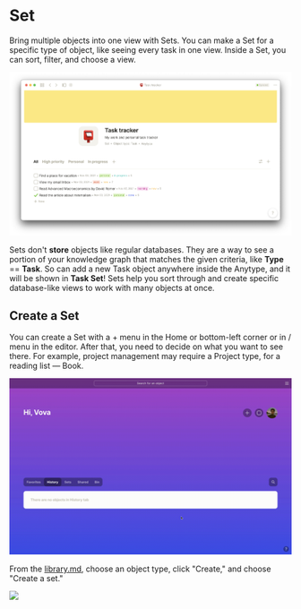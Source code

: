 # Set

Bring multiple objects into one view with Sets. You can make a Set for a specific type of object, like seeing every task in one view. Inside a Set, you can sort, filter, and choose a view.

![All Tasks in one place](<../.gitbook/assets/Screenshot 2021-11-11 at 12.15.55.png>)

Sets don't **store** objects like regular databases. They are a way to see a portion of your knowledge graph that matches the given criteria, like **Type** == **Task**. So can add a new Task object anywhere inside the Anytype, and it will be shown in **Task Set**! Sets help you sort through and create specific database-like views to work with many objects at once.

## **Create a Set**

You can create a Set with a + menu in the Home or bottom-left corner or in / menu in the editor. After that, you need to decide on what you want to see there. For example, project management may require a Project type, for a reading list — Book.

![](<../.gitbook/assets/test (5).gif>)

From the [library.md](../features/library.md "mention"), choose an object type, click "Create," and choose "Create a set."

![](https://t2535380.p.clickup-attachments.com/t2535380/4def3cb7-d672-4d11-b2a1-2c75e693a468/CleanShot%202021-09-09%20at%2018.06.11.gif)
